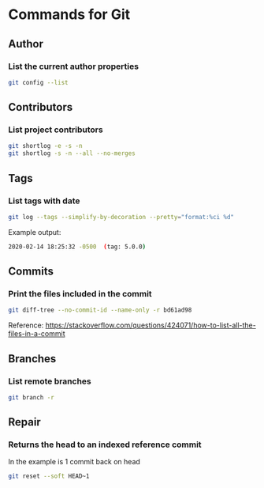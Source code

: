 # Commands for Git

## Author

### List the current author properties

```bash
git config --list
```

## Contributors

### List project contributors

```bash
git shortlog -e -s -n
git shortlog -s -n --all --no-merges
```

## Tags

### List tags with date

```bash
git log --tags --simplify-by-decoration --pretty="format:%ci %d"
```

Example output:

```bash
2020-02-14 18:25:32 -0500  (tag: 5.0.0)
```

## Commits

### Print the files included in the commit

```bash
git diff-tree --no-commit-id --name-only -r bd61ad98
```

Reference: https://stackoverflow.com/questions/424071/how-to-list-all-the-files-in-a-commit


## Branches

### List remote branches

```bash
git branch -r
```

## Repair

### Returns the head to an indexed reference commit

In the example is 1 commit back on head

```bash
git reset --soft HEAD~1
```